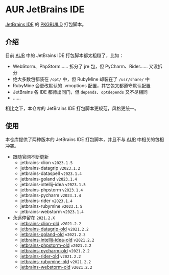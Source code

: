 # AUR JetBrains IDE

[JetBrains IDE] 的 [PKGBUILD] 打包脚本。

[JetBrains IDE]: https://www.jetbrains.com/products/
[PKGBUILD]: https://man.archlinux.org/man/PKGBUILD.5

## 介绍

目前 [AUR] 中的 JetBrains IDE 打包脚本都太粗糙了，比如：

+ WebStorm、PhpStorm…… 拆分了 jre 包，但 PyCharm、Rider…… 又没拆分
+ 绝大多数包都装在 `/opt/` 中，但 RubyMine 却装在了 `/usr/share/` 中
+ RubyMine 会更改默认的 .vmoptions 配置，其它包又都遵守默认配置
+ JetBrains 各 IDE 都师出同门，但 `depends`、`optdepends` 又不尽相同
+ ……

相比之下，本仓库的 JetBrains IDE 打包脚本更规范，风格更统一。

[AUR]: https://aur.archlinux.org/

## 使用

本仓库提供了两种版本的 JetBrains IDE 打包脚本，并且不与 [AUR] 中相关的包相冲突。

+ 跟随官网不断更新
    - jetbrains-clion         `v2023.1.5`
    - jetbrains-datagrip      `v2023.1.2`
    - jetbrains-dataspell     `v2023.1.4`
    - jetbrains-goland        `v2023.1.4`
    - jetbrains-intellij-idea `v2023.1.5`
    - jetbrains-phpstorm      `v2023.1.4`
    - jetbrains-pycharm       `v2023.1.4`
    - jetbrains-rider         `v2023.1.4`
    - jetbrains-rubymine      `v2023.1.5`
    - jetbrains-webstorm      `v2023.1.4`
+ 永远停留在 `2021.2.X`
    - [jetbrains-clion-old]         `v2021.2.2`
    - [jetbrains-datagrip-old]      `v2021.2.2`
    - [jetbrains-goland-old]        `v2021.2.3`
    - [jetbrains-intellij-idea-old] `v2021.2.2`
    - [jetbrains-phpstorm-old]      `v2021.2.2`
    - [jetbrains-pycharm-old]       `v2021.2.2`
    - [jetbrains-rider-old]         `v2021.2.2`
    - [jetbrains-rubymine-old]      `v2021.2.2`
    - [jetbrains-webstorm-old]      `v2021.2.2`

[jetbrains-clion-old]: https://github.com/kitty-panics/aur-jetbrains-ide/releases/tag/v2021.2.X
[jetbrains-datagrip-old]: https://github.com/kitty-panics/aur-jetbrains-ide/releases/tag/v2021.2.X
[jetbrains-goland-old]: https://github.com/kitty-panics/aur-jetbrains-ide/releases/tag/v2021.2.X
[jetbrains-intellij-idea-old]: https://github.com/kitty-panics/aur-jetbrains-ide/releases/tag/v2021.2.X
[jetbrains-phpstorm-old]: https://github.com/kitty-panics/aur-jetbrains-ide/releases/tag/v2021.2.X
[jetbrains-pycharm-old]: https://github.com/kitty-panics/aur-jetbrains-ide/releases/tag/v2021.2.X
[jetbrains-rider-old]: https://github.com/kitty-panics/aur-jetbrains-ide/releases/tag/v2021.2.X
[jetbrains-rubymine-old]: https://github.com/kitty-panics/aur-jetbrains-ide/releases/tag/v2021.2.X
[jetbrains-webstorm-old]: https://github.com/kitty-panics/aur-jetbrains-ide/releases/tag/v2021.2.X
